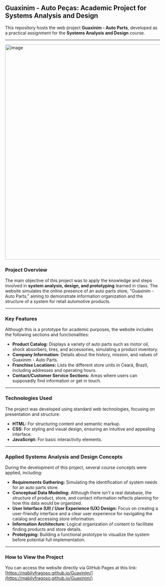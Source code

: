 

## Guaxinim - Auto Peças: Academic Project for Systems Analysis and Design

This repository hosts the web project **Guaxinim - Auto Parts**, developed as a practical assignment for the **Systems Analysis and Design** course.

---
<img width="1000" height="700" alt="image" src="https://github.com/user-attachments/assets/97cea984-3b3a-481f-b32f-81e45fec9eb8" />

### Project Overview

The main objective of this project was to apply the knowledge and steps involved in **system analysis, design, and prototyping** learned in class. The website simulates the online presence of an auto parts store, "Guaxinim - Auto Parts," aiming to demonstrate information organization and the structure of a system for retail automotive products.

---

### Key Features

Although this is a prototype for academic purposes, the website includes the following sections and functionalities:

* **Product Catalog:** Displays a variety of auto parts such as motor oil, shock absorbers, tires, and accessories, simulating a product inventory.
* **Company Information:** Details about the history, mission, and values of Guaxinim - Auto Parts.
* **Franchise Locations:** Lists the different store units in Ceará, Brazil, including addresses and operating hours.
* **Contact/Customer Service Sections:** Areas where users can supposedly find information or get in touch.

---

### Technologies Used

The project was developed using standard web technologies, focusing on presentation and structure:

* **HTML:** For structuring content and semantic markup.
* **CSS:** For styling and visual design, ensuring an intuitive and appealing interface.
* **JavaScript:** For basic interactivity elements.

---

### Applied Systems Analysis and Design Concepts

During the development of this project, several course concepts were applied, including:

* **Requirements Gathering:** Simulating the identification of system needs for an auto parts store.
* **Conceptual Data Modeling:** Although there isn't a real database, the structure of product, store, and contact information reflects planning for how this data would be organized.
* **User Interface (UI) / User Experience (UX) Design:** Focus on creating a user-friendly interface and a clear user experience for navigating the catalog and accessing store information.
* **Information Architecture:** Logical organization of content to facilitate finding products and store details.
* **Prototyping:** Building a functional prototype to visualize the system before potential full implementation.

---

### How to View the Project

You can access the website directly via GitHub Pages at this link: [https://mabilyfragoso.github.io/Guaxinim/](https://mabilyfragoso.github.io/Guaxinim/)
